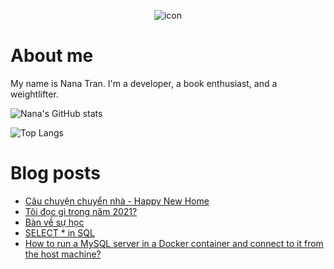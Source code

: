 <p align="center">
 <img width="auto" src="https://res.cloudinary.com/japananh/image/upload/v1638180125/Group_1_3_izpqlw.png" align="center" alt="icon" />
</p>

# About me

My name is Nana Tran. I'm a developer, a book enthusiast, and a weightlifter.

![Nana's GitHub stats](https://github-readme-stats.vercel.app/api?username=japananh&theme=buefy&show_icons=true)

![Top Langs](https://github-readme-stats.vercel.app/api/top-langs/?username=japananh&layout=compact)

# Blog posts
<!-- BLOG-POST-LIST:START -->
- [Câu chuyện chuyển nhà - Happy New Home](https://nanacoder.hashnode.dev/cau-chuyen-chuyen-nha-happy-new-home)
- [Tôi đọc gì trong năm 2021?](https://nanacoder.hashnode.dev/toi-doc-gi-trong-nam-2021)
- [Bàn về sự học](https://nanacoder.hashnode.dev/ban-ve-su-hoc)
- [SELECT * in SQL](https://nanacoder.hashnode.dev/select-star-in-sql)
- [How to run a MySQL server in a Docker container and connect to it from the host machine?](https://nanacoder.hashnode.dev/how-to-run-a-mysql-server-in-a-docker-container-and-connect-to-it-from-the-host-machine)
<!-- BLOG-POST-LIST:END -->
